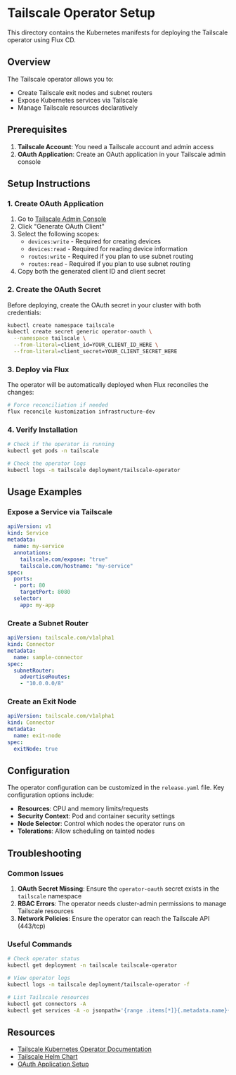 # Tailscale Operator Setup

This directory contains the Kubernetes manifests for deploying the Tailscale operator using Flux CD.

## Overview

The Tailscale operator allows you to:
- Create Tailscale exit nodes and subnet routers
- Expose Kubernetes services via Tailscale
- Manage Tailscale resources declaratively

## Prerequisites

1. **Tailscale Account**: You need a Tailscale account and admin access
2. **OAuth Application**: Create an OAuth application in your Tailscale admin console

## Setup Instructions

### 1. Create OAuth Application

1. Go to [Tailscale Admin Console](https://login.tailscale.com/admin/settings/oauth)
2. Click "Generate OAuth Client"
3. Select the following scopes:
   - `devices:write` - Required for creating devices
   - `devices:read` - Required for reading device information
   - `routes:write` - Required if you plan to use subnet routing
   - `routes:read` - Required if you plan to use subnet routing
4. Copy both the generated client ID and client secret

### 2. Create the OAuth Secret

Before deploying, create the OAuth secret in your cluster with both credentials:

```bash
kubectl create namespace tailscale
kubectl create secret generic operator-oauth \
  --namespace tailscale \
  --from-literal=client_id=YOUR_CLIENT_ID_HERE \
  --from-literal=client_secret=YOUR_CLIENT_SECRET_HERE
```

### 3. Deploy via Flux

The operator will be automatically deployed when Flux reconciles the changes:

```bash
# Force reconciliation if needed
flux reconcile kustomization infrastructure-dev
```

### 4. Verify Installation

```bash
# Check if the operator is running
kubectl get pods -n tailscale

# Check the operator logs
kubectl logs -n tailscale deployment/tailscale-operator
```

## Usage Examples

### Expose a Service via Tailscale

```yaml
apiVersion: v1
kind: Service
metadata:
  name: my-service
  annotations:
    tailscale.com/expose: "true"
    tailscale.com/hostname: "my-service"
spec:
  ports:
  - port: 80
    targetPort: 8080
  selector:
    app: my-app
```

### Create a Subnet Router

```yaml
apiVersion: tailscale.com/v1alpha1
kind: Connector
metadata:
  name: sample-connector
spec:
  subnetRouter:
    advertiseRoutes:
    - "10.0.0.0/8"
```

### Create an Exit Node

```yaml
apiVersion: tailscale.com/v1alpha1
kind: Connector
metadata:
  name: exit-node
spec:
  exitNode: true
```

## Configuration

The operator configuration can be customized in the `release.yaml` file. Key configuration options include:

- **Resources**: CPU and memory limits/requests
- **Security Context**: Pod and container security settings
- **Node Selector**: Control which nodes the operator runs on
- **Tolerations**: Allow scheduling on tainted nodes

## Troubleshooting

### Common Issues

1. **OAuth Secret Missing**: Ensure the `operator-oauth` secret exists in the `tailscale` namespace
2. **RBAC Errors**: The operator needs cluster-admin permissions to manage Tailscale resources
3. **Network Policies**: Ensure the operator can reach the Tailscale API (443/tcp)

### Useful Commands

```bash
# Check operator status
kubectl get deployment -n tailscale tailscale-operator

# View operator logs
kubectl logs -n tailscale deployment/tailscale-operator -f

# List Tailscale resources
kubectl get connectors -A
kubectl get services -A -o jsonpath='{range .items[*]}{.metadata.name}{"\t"}{.metadata.annotations.tailscale\.com/expose}{"\n"}{end}'
```

## Resources

- [Tailscale Kubernetes Operator Documentation](https://tailscale.com/kb/1236/kubernetes-operator)
- [Tailscale Helm Chart](https://github.com/tailscale/tailscale/tree/main/cmd/k8s-operator/deploy/chart)
- [OAuth Application Setup](https://tailscale.com/kb/1215/oauth-clients)
